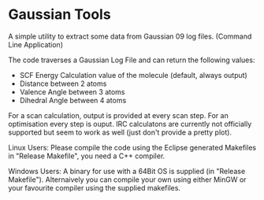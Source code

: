 # Gaussian Tools
A simple utility to extract some data from Gaussian 09 log files. (Command Line Application)

The code traverses a Gaussian Log File and can return the following values:
- SCF Energy Calculation value of the molecule (default, always output)
- Distance between 2 atoms
- Valence Angle between 3 atoms
- Dihedral Angle between 4 atoms

For a scan calculation, output is provided at every scan step. For an optimisation every step is ouput.
IRC calculatons are currently not officially supported but seem to work as well (just don't provide a pretty plot).

Linux Users: Please compile the code using the Eclipse generated Makefiles in "Release Makefile", you need a C++ compiler.

Windows Users: A binary for use with a 64Bit OS is supplied (in "Release Makefile").
Alternaively you can compile your own using either MinGW or your favourite compiler using the supplied makefiles.